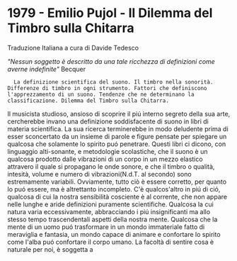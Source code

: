 # 1979 - Emilio Pujol - Il Dilemma del Timbro sulla Chitarra

Traduzione Italiana a cura di Davide Tedesco

_"Nessun soggetto è descritto da una tale ricchezza di definizioni come averne indefinite"_
Becquer

      La definizione scientifica del suono. Il timbro nella sonorità. Differenze di timbro in ogni strumento. Fattori che definiscono l'apprezzamento di un suono. Tendenze che ne determinano la classificazione. Dilemma del Timbro sulla Chitarra.

Il musicista studioso, ansioso di scoprire il piú interno segreto della sua arte, cercherebbe invano una definizione soddisfacente di suono in libri di materia scientifica. La sua ricerca terminerebbe in modo deludente prima di esser sconcertato da un insieme di parole e figure pensate per spiegare un qualcosa che solamente lo spirito puó penetrare.
Questi libri ci dicono, con linguaggio alti-sonante, e metodologie scolastiche, che il suono è un qualcosa prodotto dalle vibrazioni di un corpo in un mezzo elastico attravero il quale si propagano le onde sonore, e che il timbro o qualità, intesità, volume e numero di vibrazioni(N.d.T. al secondo) sono estremamente variabili.
Ovviamente, tutto ciò è essere corretto, per quanto lo puó essere, ma è altrettanto incompleto. C'è qualcos'altro in piú di ció, qualcosa di cui la nostra sensibilità cosciente è al corrente, che non appare nelle lunghe e aride definizioni puramente scientifiche. Qualcosa la cui natura varia eccessivamente, abbracciando i piú insignificanti ma allo stesso tempo trascendentali aspetti della nostra mente. Qualcosa che la mente di un uomo puó trasformare in un mondo immateriale fatto di meraviglia e fantasia, un mondo capace di animare e confortare lo spirito come l'alba puó confortare il corpo umano.
La facoltà di sentire cosa è naturale per noi, è soggetta a 
